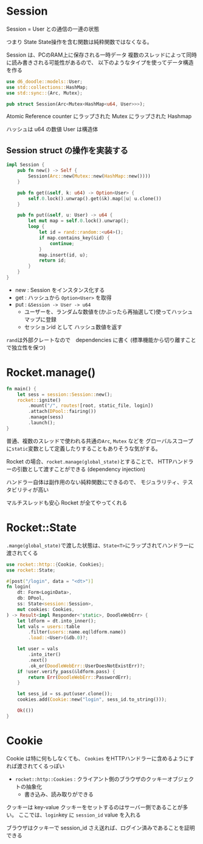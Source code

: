 # Session

Session = User との通信の一連の状態

つまり State
State操作を含む関数は純粋関数ではなくなる。

Session は、PCのRAM上に保存される一時データ
複数のスレッドによって同時に読み書きされる可能性があるので、
以下のようなタイプを使ってデータ構造を作る

```rs
use d6_doodle::models::User;
use std::collections::HashMap;
use std::sync::{Arc, Mutex};

pub struct Session(Arc<Mutex<HashMap<u64, User>>>);
```

Atomic Reference counter にラップされた
Mutex にラップされた
Hashmap

ハッシュは u64 の数値
User は構造体

## Session struct の操作を実装する

```rs
impl Session {
    pub fn new() -> Self {
        Session(Arc::new(Mutex::new(HashMap::new())))
    }

    pub fn get(&self, k: u64) -> Option<User> {
        self.0.lock().unwrap().get(&k).map(|u| u.clone())
    }

    pub fn put(&self, u: User) -> u64 {
        let mut map = self.0.lock().unwrap();
        loop {
            let id = rand::random::<u64>();
            if map.contains_key(&id) {
                continue;
            }
            map.insert(id, u);
            return id;
        }
    }
}
```

- new : Session をインスタンス化する
- get : ハッシュから `Option<User>` を取得
- put : `&Session -> User -> u64`
  - ユーザーを、ランダムな数値を(かぶったら再抽選して)使ってハッシュマップに登録
  - セッションid として ハッシュ数値を返す

`rand`は外部クレートなので　dependencies に書く
(標準機能から切り離すことで独立性を保つ)


# Rocket.manage()

```rs
fn main() {
    let sess = session::Session::new();
    rocket::ignite()
        .mount("/", routes![root, static_file, login])
        .attach(DPool::fairing())
        .manage(sess)
        .launch();
}
```

普通、複数のスレッドで使われる共通の`Arc`, `Mutex` などを
グローバルスコープに`static`変数として定義したりすることもありそうな気がする。

Rocket の場合、`rocket.manage(global_state)`とすることで、
HTTPハンドラーの引数として渡すことができる
(dependency injection)

ハンドラー自体は副作用のない純粋関数にできるので、
モジュラリティ、テスタビリティが高い

マルチスレッドも安心
Rocket が全てやってくれる

# Rocket::State<T>

`.mange(global_state)`で渡した状態は、`State<T>`にラップされてハンドラーに渡されてくる

```rs
use rocket::http::{Cookie, Cookies};
use rocket::State;

#[post("/login", data = "<dt>")]
fn login(
    dt: Form<LoginData>,
    db: DPool,
    ss: State<session::Session>,
    mut cookies: Cookies,
) -> Result<impl Responder<'static>, DoodleWebErr> {
    let ldform = dt.into_inner();
    let vals = users::table
        .filter(users::name.eq(ldform.name))
        .load::<User>(&db.0)?;

    let user = vals
        .into_iter()
        .next()
        .ok_or(DoodleWebErr::UserDoesNotExistErr)?;
    if !user.verify_pass(&ldform.pass) {
        return Err(DoodleWebErr::PasswordErr);
    }

    let sess_id = ss.put(user.clone());
    cookies.add(Cookie::new("login", sess_id.to_string()));

    Ok(())
}
```

# Cookie

Cookie は特に何もしなくても、
`Cookies` をHTTPハンドラーに含めるようにすれば渡されてくるっぽい

- `rocket::http::Cookies` : クライアント側のブラウザのクッキーオブジェクトの抽象化
  - 書き込み、読み取りができる

クッキーは key-value
クッキーをセットするのはサーバー側であることが多い。
ここでは、`login`key に `session_id` value を入れる

ブラウザはクッキーで session_id さえ送れば、ログイン済みであることを証明できる

